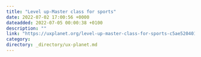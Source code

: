 ```yaml
---
title: "Level up-Master class for sports"
date: 2022-07-02 17:00:56 +0000
dateadded: 2022-07-05 00:00:38 +0100
description: ""
link: "https://uxplanet.org/level-up-master-class-for-sports-c5ae5204013c?source=rss----819cc2aaeee0---4"
category:
directory: _directory/ux-planet.md
---
```

